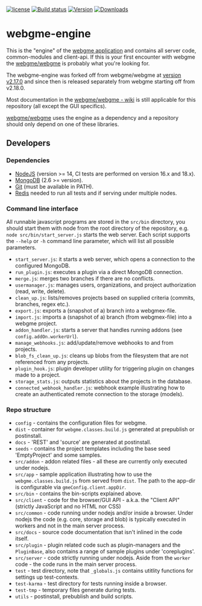 [![license](https://img.shields.io/github/license/mashape/apistatus.svg?maxAge=2592000)](https://opensource.org/licenses/MIT)
[![Build status](https://img.shields.io/github/actions/workflow/status/webgme/webgme-engine/node.js.yml?branch=master&label=CI&logo=github&style=flat-square)](https://github.com/webgme/webgme-engine/actions/workflows/node.js.yml)
[![Version](https://badge.fury.io/js/webgme-engine.svg)](https://www.npmjs.com/package/webgme-engine)
[![Downloads](http://img.shields.io/npm/dm/webgme-engine.svg?style=flat)](http://img.shields.io/npm/dm/webgme-engine.svg?style=flat)

# webgme-engine
This is the "engine" of the [webgme application](https://github.com/webgme/webgme/) and contains all server code, common-modules and client-api.
If this is your first encounter with webgme the [webgme/webgme](https://github.com/webgme/webgme/) is probably what you're looking for.

The webgme-engine was forked off from webgme/webgme at [version v2.17.0](https://github.com/webgme/webgme/releases/tag/v2.17.0) and since then is released separately from webgme starting off from v2.18.0.

Most documentation in the [webgme/webgme - wiki](https://github.com/webgme/webgme/wiki) is still applicable for this repository (all except the GUI specifics).

[webgme/webgme](https://github.com/webgme/webgme) uses the engine as a dependency and a repository should only depend on
one of these libraries.

## Developers

### Dependencies
 - [NodeJS](https://nodejs.org/) (version >= 14, CI tests are performed on version 16.x and 18.x).
 - [MongoDB](https://www.mongodb.com/) (2.6 >= version).
 - [Git](https://git-scm.com) (must be available in PATH).
 - [Redis](https://redis.io/) needed to run all tests and if serving under multiple nodes.

### Command line interface

All runnable javascript programs are stored in the `src/bin` directory, you should start them with node from the root directory of the repository, e.g. `node src/bin/start_server.js` starts the web server.
Each script supports the `--help` or `-h` command line parameter, which will list all possible parameters.

* `start_server.js`: it starts a web server, which opens a connection to the configured MongoDB.
* `run_plugin.js`: executes a plugin via a direct MongoDB connection.
* `merge.js`: merges two branches if there are no conflicts.
* `usermanager.js`: manages users, organizations, and project authorization (read, write, delete).
* `clean_up.js`: lists/removes projects based on supplied criteria (commits, branches, regex etc.).
* `export.js`: exports a (snapshot of a) branch into a webgmex-file.
* `import.js`: imports a (snapshot of a) branch (from webgmex-file) into a webgme project.
* `addon_handler.js`: starts a server that handles running addons (see `config.addOn.workerUrl`).
* `manage_webhooks.js`: add/update/remove webhooks to and from projects.
* `blob_fs_clean_up.js`: cleans up blobs from the filesystem that are not referenced from any projects.
* `plugin_hook.js`: plugin developer utility for triggering plugin on changes made to a project.
* `storage_stats.js`: outputs statistics about the projects in the database.
* `connected_webhook_handler.js`: webhook example illustrating how to create an authenticated remote connection to the storage (models).


### Repo structure
* `config` - contains the configuration files for webgme.
* `dist` - container for `webgme.classes.build.js` generated at prepublish or postinstall.
* `docs` - 'REST' and 'source' are generated at postinstall.
* `seeds` - contains the project templates including the base seed 'EmptyProject' and some samples.
* `src/addon` - addon related files - all these are currently only executed under nodejs.
* `src/app` - sample application illustrating how to use the `webgme.classes.build.js` from served from `dist`.
The path to the app-dir is configurable via `gmeConfig.client.appDir`.
* `src/bin` - contains the bin-scripts explained above.
* `src/client` - code for the browser/GUI API - a.k.a. the "Client API" (strictly JavaScript and no HTML nor CSS)
* `src/common` - code running under nodejs and/or inside a browser. Under nodejs the code (e.g. core, storage and blob) is typically executed in workers and not in the main server process.
* `src/docs` - source code documentation that isn't inlined in the code itself.
* `src/plugin` - plugin related code such as plugin-managers and the `PluginBase`, also contains a range of sample plugins under 'coreplugins'.
* `src/server` - code strictly running under nodejs. Aside from the `worker` code - the code runs in the main server process.
* `test` - test directory, note that `_globals.js` contains utitlity functions for settings up test-contexts.
* `test-karma` - test directory for tests running inside a browser.
* `test-tmp` - temporary files generate during tests.
* `utils` - postinstall, prebublish and build scripts.
